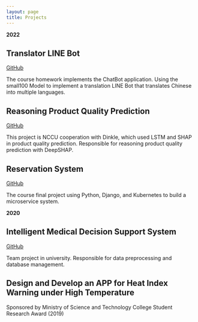 ```yaml
---
layout: page
title: Projects
---
```


**2022**
## Translator LINE Bot 
[GitHub](https://github.com/YiChingLLin/TranslatorLineBot)

The course homework implements the ChatBot application. Using the small100 Model to implement a translation LINE Bot that translates Chinese into multiple languages.

## Reasoning Product Quality Prediction 
[GitHub](https://github.com/YiChingLLin/Dinkle)

This project is NCCU cooperation with Dinkle, which used LSTM and SHAP in product quality prediction. Responsible for reasoning product quality prediction with DeepSHAP.

## Reservation System 
[GitHub](https://github.com/YiChingLLin/ReservationSystem)

The course final project using Python, Django, and Kubernetes to build a microservice system.

**2020**
## Intelligent Medical Decision Support System 
[GitHub](https://github.com/CCU-KLDP/IMDSS-Project)

Team project in university. Responsible for data preprocessing and database management.

## Design and Develop an APP for Heat Index Warning under High Temperature
Sponsored by Ministry of Science and Technology College Student Research Award (2019)